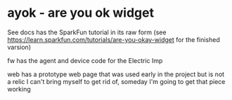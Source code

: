 ayok - are you ok widget
====
See 
docs has the SparkFun tutorial in its raw form (see https://learn.sparkfun.com/tutorials/are-you-okay-widget for the finished varsion)

fw has the agent and device code for the Electric Imp

web has a prototype web page that was used early in the project but is not a relic I can't bring myself to get rid of, someday I'm going to get that piece working
